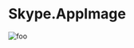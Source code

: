 # Skype.AppImage

![foo](https://github.com/nx-appbuild-hub/PDFsam-Visual.AppImage//actions/workflows/makefile.yml/badge.svg)
